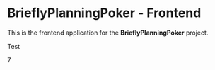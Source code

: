 # BrieflyPlanningPoker - Frontend

This is the frontend application for the **BrieflyPlanningPoker** project.

Test

7
